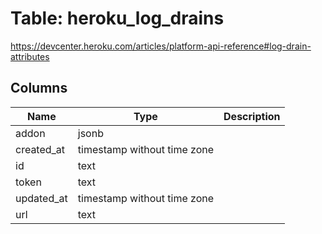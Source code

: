 
# Table: heroku_log_drains
https://devcenter.heroku.com/articles/platform-api-reference#log-drain-attributes
## Columns
| Name        | Type           | Description  |
| ------------- | ------------- | -----  |
|addon|jsonb||
|created_at|timestamp without time zone||
|id|text||
|token|text||
|updated_at|timestamp without time zone||
|url|text||
